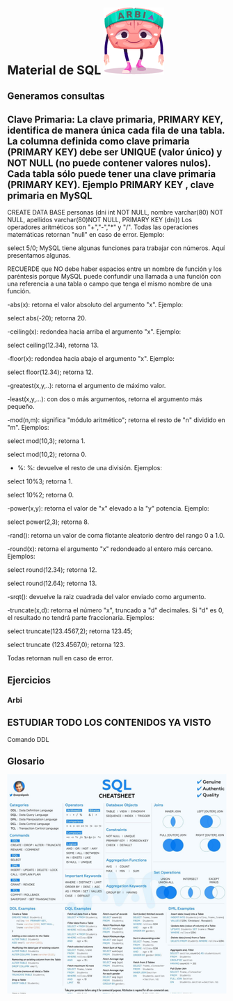<h1> Material de SQL 
<img src="./Arbi/arbi-5.png"></h1>
<h2> Generamos consultas</h2>


<!-- 
SELECT: Permite realizar consultas sobre los datos almacenados en la base de datos
FROM: Indica de dónde se deben traer los datos y puede ayudar a hacer sentencias y filtros complejos cuando se quieren unir tablas.
WHERE:Se utiliza para hacer filtros en las consultas, es decir, seleccionar solamente algunas filas de la tabla que cumplan una determinada condición.-->

<h2> Clave Primaria: 
La clave primaria, PRIMARY KEY, identifica de manera única cada fila de una tabla.
La columna definida como clave primaria (PRIMARY KEY) debe ser UNIQUE (valor único) y NOT NULL (no puede contener valores nulos).
Cada tabla sólo puede tener una clave primaria (PRIMARY KEY).
Ejemplo PRIMARY KEY , clave primaria en MySQL</h2>

CREATE DATA BASE personas (dni int NOT NULL, nombre varchar(80) NOT NULL, apellidos varchar(80)NOT NULL, PRIMARY KEY (dni))
<span> Los operadores aritméticos son "+","-","*" y "/". Todas las operaciones matemáticas retornan "null" en caso de error. Ejemplo:

 select 5/0;
MySQL tiene algunas funciones para trabajar con números. Aquí presentamos algunas.

RECUERDE que NO debe haber espacios entre un nombre de función y los paréntesis porque MySQL puede confundir una llamada a una función con una referencia a una tabla o campo que tenga el mismo nombre de una función.

-abs(x): retorna el valor absoluto del argumento "x". Ejemplo:

 select abs(-20);
retorna 20.

-ceiling(x): redondea hacia arriba el argumento "x". Ejemplo:

 select ceiling(12.34),
retorna 13.

-floor(x): redondea hacia abajo el argumento "x". Ejemplo:

 select floor(12.34);
retorna 12.

-greatest(x,y,..): retorna el argumento de máximo valor.

-least(x,y,...): con dos o más argumentos, retorna el argumento más pequeño.

-mod(n,m): significa "módulo aritmético"; retorna el resto de "n" dividido en "m". Ejemplos:

 select mod(10,3);
retorna 1.

 select mod(10,2);
retorna 0.

- %: %: devuelve el resto de una división. Ejemplos:

 select 10%3;
retorna 1.

 select 10%2;
retorna 0.

-power(x,y): retorna el valor de "x" elevado a la "y" potencia. Ejemplo:

 select power(2,3);
retorna 8.

-rand(): retorna un valor de coma flotante aleatorio dentro del rango 0 a 1.0.

-round(x): retorna el argumento "x" redondeado al entero más cercano. Ejemplos:

 select round(12.34);
retorna 12.

 select round(12.64);
retorna 13.

-srqt(): devuelve la raiz cuadrada del valor enviado como argumento.

-truncate(x,d): retorna el número "x", truncado a "d" decimales. Si "d" es 0, el resultado no tendrá parte fraccionaria. Ejemplos:

 select truncate(123.4567,2);
retorna 123.45;

 select truncate (123.4567,0);
retorna 123.

Todas retornan null en caso de error. 
</span>
<h2>Ejercicios </h2>
<h3> Arbi </h3>

## ESTUDIAR TODO LOS CONTENIDOS YA VISTO

<span>Comando DDL </span>


<span> </span>




## Glosario 
<img src="./SQL.jpg">